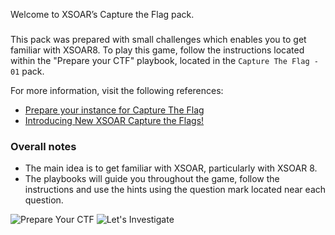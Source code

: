 Welcome to XSOAR’s Capture the Flag pack.

###

This pack was prepared with small challenges which enables you to get familiar with XSOAR8.
To play this game, follow the instructions located within the "Prepare your CTF" playbook, located in the `Capture The Flag - 01` pack.

For more information, visit the following references:

- [Prepare your instance for Capture The Flag](https://xsoar.pan.dev/docs/reference/packs/capture-the-flag-preparation)
- [Introducing New XSOAR Capture the Flags!](https://www.paloaltonetworks.com/blog/security-operations/introducing-new-xsoar-capture-the-flags/)

### Overall notes  

- The main idea is to get familiar with XSOAR, particularly with XSOAR 8.
- The playbooks will guide  you throughout the game, follow the instructions and use the hints using the question mark located near each question.

![Prepare Your CTF](doc_files/playbook-Prepare_your_CTF.png)
![Let's Investigate](doc_files/A.gif)
